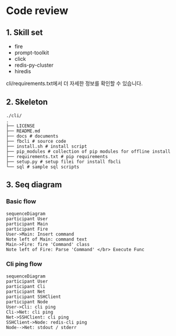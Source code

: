 # Code review

## 1. Skill set

- fire
- prompt-toolkit
- click
- redis-py-cluster
- hiredis

cli/requirements.txt에서 더 자세한 정보를 확인할 수 있습니다.

## 2. Skeleton

```
./cli/
.
├── LICENSE
├── README.md
├── docs # documents
├── fbcli # source code
├── install.sh # install script
├── pip_modules # collection of pip modules for offline install
├── requirements.txt # pip requirements
├── setup.py # setup filei for install fbcli
└── sql # sample sql scripts
```

## 3. Seq diagram

### Basic flow

```mermaid
sequenceDiagram
participant User
participant Main
participant Fire
User->Main: Insert command
Note left of Main: command text
Main->Fire: fire 'Command' class
Note left of Fire: Parse 'Command' </br> Execute Func
```

### Cli ping flow

```mermaid
sequenceDiagram
participant User
participant Cli
participant Net
participant SSHClient
participant Node
User->Cli: cli ping
Cli->Net: cli ping
Net->SSHClient: cli ping
SSHClient->Node: redis-cli ping
Node-->Net: stdout / stderr
```
